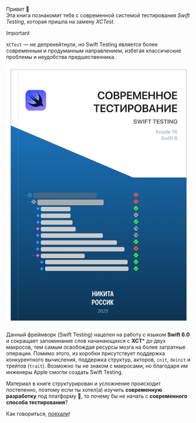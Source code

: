 Привет 👋 <br>
Эта книга познакомит тебя с современной системой тестирования _Swift Testing_,  которая пришла на замену _XCTest_.

> [!IMPORTANT]
> `XCTest` — не депрекейтнули, но Swift Testing является более современным и продуманным направлением, избегая классические проблемы и неудобства предшественника.

![Великолепная_обложка_книги](assets/Cover.png)

Данный фреймворк (Swift Testing) нацелен на работу с языком **Swift 6.0** и сокращает запоминание слов начинающихся с **XCT*** до двух макросов, тем самым освобождая ресурсы мозга на более затратные операции. Помимо этого, из коробки присутствует поддержка конкурентного вычисления, поддержка структур, акторов, `init`, `deinit` и трейтов (`trait`). Возможно ты не знаком с макросами, но благодаря им инженеры Apple смогли создать Swift Testing.

Материал в книге структурирован и усложнение происходит постепенно, поэтому если ты хотел(а) изучить __современную разработку__ под платформу , то почему бы не начать с __современного способа тестирования__?

Как говориться, [поехали][lets_go]!

[lets_go]: basic_macro.md
